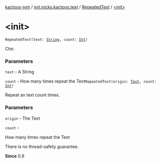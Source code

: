 [kactoos-jvm](../../index.md) / [nnl.rocks.kactoos.text](../index.md) / [RepeatedText](index.md) / [&lt;init&gt;](.)

# &lt;init&gt;

`RepeatedText(text: `[`String`](https://kotlinlang.org/api/latest/jvm/stdlib/kotlin/-string/index.html)`, count: `[`Int`](https://kotlinlang.org/api/latest/jvm/stdlib/kotlin/-int/index.html)`)`

Ctor.

### Parameters

`text` - A String

`count` - How many times repeat the Text`RepeatedText(origin: `[`Text`](../../nnl.rocks.kactoos/-text/index.md)`, count: `[`Int`](https://kotlinlang.org/api/latest/jvm/stdlib/kotlin/-int/index.html)`)`

Repeat an text count times.

### Parameters

`origin` - The Text

`count` -

How many times repeat the Text




There is no thread-safety guarantee.




**Since**
0.9


